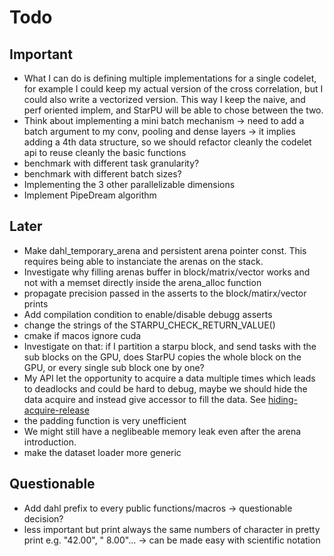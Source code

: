 # Todo

## Important


- What I can do is defining multiple implementations for a single codelet, for example I could keep my actual version of the cross correlation,
  but I could also write a vectorized version. This way I keep the naive, and perf oriented implem, and StarPU will be able to chose between the two.
- Think about implementing a mini batch mechanism
  -> need to add a batch argument to my conv, pooling and dense layers
  -> it implies adding a 4th data structure, so we should refactor cleanly the codelet api to reuse cleanly the basic functions
- benchmark with different task granularity?
- benchmark with different batch sizes?
- Implementing the 3 other parallelizable dimensions
- Implement PipeDream algorithm

## Later

- Make dahl_temporary_arena and persistent arena pointer const. This requires being able to instanciate the arenas on the stack.
- Investigate why filling arenas buffer in block/matrix/vector works and not with a memset directly inside the arena_alloc function
- propagate precision passed in the asserts to the block/matirx/vector prints
- Add compilation condition to enable/disable debugg asserts
- change the strings of the STARPU_CHECK_RETURN_VALUE()
- cmake if macos ignore cuda
- Investigate on that: if I partition a starpu block, and send tasks with the sub blocks on the GPU, does StarPU copies the whole block on the GPU, or
  every single sub block one by one?
- My API let the opportunity to acquire a data multiple times which leads to deadlocks and could be hard to debug,
  maybe we should hide the data acquire and instead give accessor to fill the data. See [hiding-acquire-release](./design-talk/topics/hiding-acquire-release.md)
- the padding function is very unefficient
- We might still have a neglibeable memory leak even after the arena introduction.
- make the dataset loader more generic

## Questionable

- Add dahl prefix to every public functions/macros -> questionable decision?
- less important but print always the same numbers of character in pretty print e.g. "42.00", " 8.00"... -> can be made easy with scientific notation

